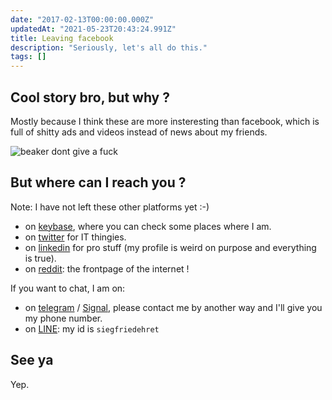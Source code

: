 ```yaml
---
date: "2017-02-13T00:00:00.000Z"
updatedAt: "2021-05-23T20:43:24.991Z"
title: Leaving facebook
description: "Seriously, let's all do this."
tags: []
---
```


## Cool story bro, but why ?

Mostly because I think these are more insteresting than facebook, which is full of shitty ads and videos instead of news about my friends.

![beaker dont give a fuck](/contentful/4iMyQy9PEpmploO94SKHyw/f677692ecf8420abac4b3ac5242057ef/beaker-dont-give-a-fuck-700x437.jpg)

## But where can I reach you ?

Note: I have not left these other platforms yet :-)

- on [keybase](https://keybase.io/siegfriedehret), where you can check some places where I am.
- on [twitter](https://twitter.com/SiegfriedEhret) for IT thingies.
- on [linkedin](https://www.linkedin.com/in/siegfriedehret/) for pro stuff (my profile is weird on purpose and everything is true).
- on [reddit](https://www.reddit.com/user/SiegfriedEhret): the frontpage of the internet !

If you want to chat, I am on:

- on [telegram](https://telegram.org/) / [Signal](https://signal.org/), please contact me by another way and I'll give you my phone number.
- on [LINE](https://line.me/): my id is `siegfriedehret`

## See ya

Yep.
